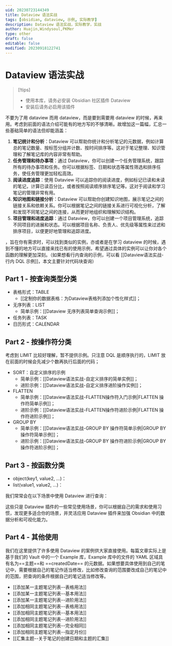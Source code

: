 ```yaml
---
uid: 20230723144349
title: Dataview 语法实战
tags: [obsidian, dataview, 示例, 实际教学]
description: Dataview 语法实战，实际教学，实战
author: Huajin,Windysoul,PKMer
type: other
draft: false
editable: false
modified: 20230918122741
---
```


# Dataview 语法实战

>[!tips]
> - 使用本库，请务必安装 Obsidian 社区插件 Dataview
> - 安装后请务必启用该插件

不要为了用 dataview 而用 dataview，而是要到需要用 dataview 的时候，再来用。考虑到前面的语法介绍可能有的地方写的不够清晰。故增加这一篇幅，汇总一些基础简单的语法但却能涵盖：

1. **笔记统计和分析**：Dataview 可以帮助你统计和分析笔记的元数据，例如计算总的笔记数量、按标签分组并计数、按时间排序等。这对于笔记整理、知识管理和了解笔记库的内容非常有帮助。
2. **任务管理和待办事项**：通过 Dataview，你可以创建一个任务管理系统，跟踪所有的待办事项和任务。你可以根据标签、日期和状态等属性筛选和排序任务，使任务管理更加轻松高效。
3. **阅读进度追踪**：使用 Dataview 可以追踪你的阅读进度，例如标记已读和未读的笔记，计算已读百分比，或者按照阅读顺序排序笔记等。这对于阅读和学习笔记的管理非常有用。
4. **知识地图和链接分析**：Dataview 可以帮助你创建知识地图，展示笔记之间的链接关系和依赖关系。你可以根据笔记之间的链接关系进行可视化分析，了解和发现不同笔记之间的连接，从而更好地组织和理解知识结构。
5. **项目管理和进度追踪**：通过 Dataview，你可以创建一个项目管理系统，追踪不同项目的进展和状态。可以根据项目名称、负责人、优先级等属性来过滤和排序项目，以便更好地管理和追踪进度。

，旨在你有需求时，可以找到类似的实例，亦或者是在学习 dataview 的时候，遇到不懂的地方可以直接来找已有的使用示例，希望通过具体的实例可以让你对各个函数的理解更加深刻。（如果想看行内查询的示例，可以看 [[Dataview语法实战-行内 DQL 示例]]，本文主要针对代码块查询）

## Part 1 - 按查询类型分类

- 表格形式：TABLE
	- [[定制你的数据表格：为Dataview表格列添加个性化样式]]；
- 无序列表：LIST
	- 简单示例：[[Dataview 无序列表简单查询示例]]；
- 任务列表：TASK
- 日历形式：CALENDAR

## Part 2 - 按操作符分类

考虑到 LIMIT 比较好理解，暂不提供示例。只注意 DQL 是顺序执行的，LIMIT 放在前面的时候会先减少个数再执行后面的代码；

- SORT：自定义排序的示例
	- 简单示例：[[Dataview语法实战-自定义排序的简单实例]]；
	- 进阶示例：[[Dataview语法实战-自定义排序进阶操作实例]]；
- FLATTEN
	- 简单示例：[[Dataview语法实战-FLATTEN操作符入门示例|FLATTEN 操作符简单示例]]；
	- 进阶示例：[[Dataview语法实战-FLATTEN操作符进阶示例|FLATTEN 操作符进阶示例]]；
- GROUP BY
	- 简单示例：[[Dataview语法实战-GROUP BY 操作符简单示例|GROUP BY 操作符简单示例]]；
	- 进阶示例：[[Dataview语法实战-GROUP BY 操作符进阶示例|GROUP BY 操作符进阶示例]]；

## Part 3 - 按函数分类

- object(key1, value2, ...)：
- list(value1, value2, ...)：

我们常常会在以下场景中使用 Dataview 进行查询：

这些只是 Dataview 插件的一些常见使用场景，你可以根据自己的需求和使用习惯，发现更多适合你的场景，并灵活应用 Dataview 插件来加强 Obsidian 中的数据分析和可视化能力。

## Part 4 - 其他使用

我们在这里提供了许多使用 Dataview 的案例供大家直接使用。每篇文章实际上是基于我们的 Vault 中的一个 Example 库，Example 库中的文件的 YAML 区域具有名为==主题==和 ==createdDate== 的元数据。如果想要具体使用到自己的笔记中，需要根据自己的笔记作适当修改，比如修改查询的范围要改成自己的笔记中的范围，把查询的条件根据自己的笔记适当修改等。

- [[添加某一主题笔记列表--表格用法]]
- [[添加某一主题笔记列表--基本用法]]
- [[添加某一主题笔记列表--进阶用法]]
- [[添加相同主题笔记列表--表格用法]]
- [[添加相同主题笔记列表--基本用法]]
- [[添加相同主题笔记列表--进阶用法]]
- [[添加相同主题笔记列表--完全相同]]
- [[添加相同主题笔记列表--指定月份]]
- [[汇集主题--关于笔记的创建日期和主题的汇集]]
